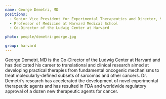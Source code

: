 ```yaml
---
name: George Demetri, MD
positions: 
  - Senior Vice President for Experimental Therapeutics and Director, Sarcoma Center Dana-Farber Cancer Institute
  - Professor of Medicine at Harvard Medical School
  - Co-Director of the Ludwig Center at Harvard

photo: people/demetri-george.jpg

group: harvard
---
```


George Demetri, MD is the Co-Director of the Ludwig Center at Harvard and has dedicated his career to translational and clinical research aimed at developing practical therapies from fundamental oncogenic mechanisms to treat molecularly-defined subsets of sarcomas and other cancers. Dr. Demetri’s research has accelerated the development of novel experimental therapeutic agents and has resulted in FDA and worldwide regulatory approval of a dozen new therapeutic agents for cancer.
